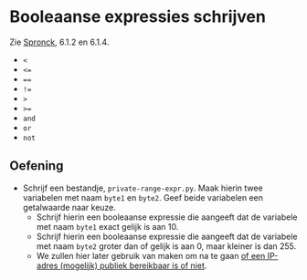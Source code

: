 # Booleaanse expressies schrijven
Zie [Spronck](http://www.spronck.net/pythonbook/pythonboek.pdf), 6.1.2 en 6.1.4.

* `<`
* `<=`
* `==`
* `!=`
* `>`
* `>=`
* `and`
* `or`
* `not`

## Oefening
* Schrijf een bestandje, `private-range-expr.py`. Maak hierin twee variabelen met naam `byte1` en `byte2`. Geef beide variabelen een getalwaarde naar keuze.
  * Schrijf hierin een booleaanse expressie die aangeeft dat de variabele met naam `byte1` exact gelijk is aan 10.
  * Schrijf hierin een booleaanse expressie die aangeeft dat de variabele met naam `byte2` groter dan of gelijk is aan 0, maar kleiner is dan 255.
  * We zullen hier later gebruik van maken om na te gaan [of een IP-adres (mogelijk) publiek bereikbaar is of niet](https://www.arin.net/reference/research/statistics/address_filters/).
